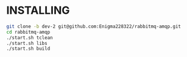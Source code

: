 INSTALLING
==========

```bash
git clone -b dev-2 git@github.com:Enigma228322/rabbitmq-amqp.git
cd rabbitmq-amqp
./start.sh tclean
./start.sh libs
./start.sh build
```

